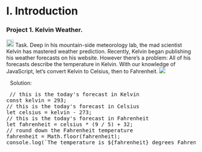 <div align=left>
  <h1>I. Introduction</h1>
  </div>
 <div align=left>
  <h3>Project 1. Kelvin Weather.</h3>
  <p>
    <img src="https://cdn-icons-png.flaticon.com/512/3524/3524335.png" width=20 heigh=20>
    Task. Deep in his mountain-side meteorology lab, the mad scientist Kelvin has mastered weather prediction.
Recently, Kelvin began publishing his weather forecasts on his website. However there’s a problem: All of his forecasts describe the temperature in Kelvin.
With our knowledge of JavaScript, let’s convert Kelvin to Celsius, then to Fahrenheit.
<img src="https://content.codecademy.com/projects/introduction-to-javascript/learn-javascript-introduction/kelvin-weather/Kelvin%20Thermometers.svg">  
 <p>
   <img src="https://cdn-icons-png.flaticon.com/128/556/556690.png" width=10 heigh=10>Solution:</p> 
  <div class="highlight highlight-source-sql notranslate position-relative overflow-auto" dir=auto>
    <pre>
 // this is the today's forecast in Kelvin
const kelvin = 293;
// this is the today's forecast in Celsius
let celsius = kelvin - 273;
// this is the today's forecast in Fahrenheit
let fahrenheit = celsius * (9 / 5) + 32;
// round down the Fahrenheit temperature
fahrenheit = Math.floor(fahrenheit);
console.log(`The temperature is ${fahrenheit} degrees Fahrenheit.`);
    </pre>
  </div>
